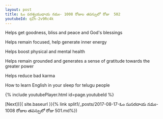 ```yaml
---
layout: post
title: ఓం పరశ్వయుధాయ నమః- 1008 రోజుల తపస్సులో రోజు  502
youtubeId: qZh-2v9Rc4k
---
```

 
 
Helps get goodness, bliss and peace and God's blessings
 
Helps remain focused, help generate inner energy 
 
Helps boost physical and mental health 
 
Helps remain grounded and generates a sense of gratitude towards the greater power 
 
Helps reduce bad karma
 
How to learn English in your sleep for telugu people
 
 
 
 


{% include youtubePlayer.html id=page.youtubeId %}
 
[Next]({{ site.baseurl }}{% link split1/_posts/2017-08-17-ఓం సుసరదాయ నమః- 1008 రోజుల తపస్సులో రోజు  501.md%})
 
